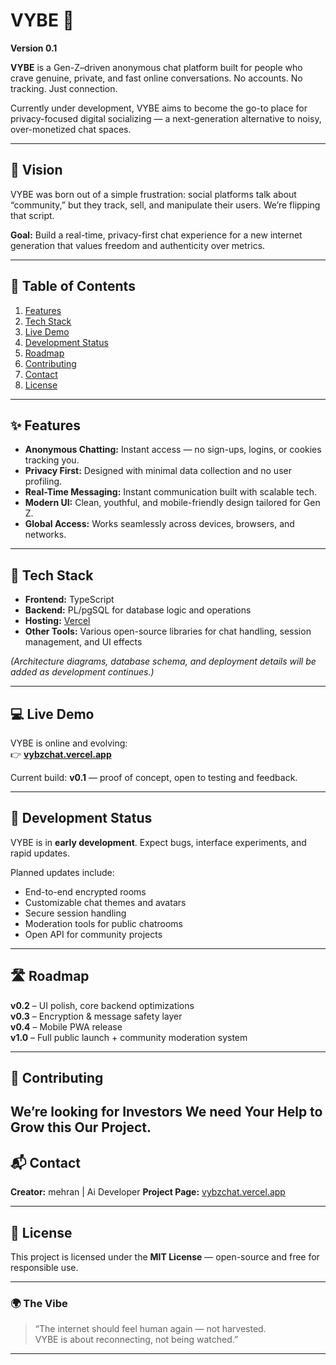 # VYBE 💬  
**Version 0.1**  

**VYBE** is a Gen-Z–driven anonymous chat platform built for people who crave genuine, private, and fast online conversations. No accounts. No tracking. Just connection.  

Currently under development, VYBE aims to become the go-to place for privacy-focused digital socializing — a next-generation alternative to noisy, over-monetized chat spaces.

---

## 🚀 Vision  
VYBE was born out of a simple frustration: social platforms talk about “community,” but they track, sell, and manipulate their users. We’re flipping that script.  

**Goal:** Build a real-time, privacy-first chat experience for a new internet generation that values freedom and authenticity over metrics.

---

## 🧭 Table of Contents  
1. [Features](#features)  
2. [Tech Stack](#tech-stack)  
3. [Live Demo](#live-demo)  
4. [Development Status](#development-status)  
5. [Roadmap](#roadmap)  
6. [Contributing](#contributing)  
7. [Contact](#contact)  
8. [License](#license)

---

## ✨ Features  
- **Anonymous Chatting:** Instant access — no sign-ups, logins, or cookies tracking you.  
- **Privacy First:** Designed with minimal data collection and no user profiling.  
- **Real-Time Messaging:** Instant communication built with scalable tech.  
- **Modern UI:** Clean, youthful, and mobile-friendly design tailored for Gen Z.  
- **Global Access:** Works seamlessly across devices, browsers, and networks.  

---

## 🧰 Tech Stack  
- **Frontend:** TypeScript  
- **Backend:** PL/pgSQL for database logic and operations  
- **Hosting:** [Vercel](https://vercel.com)  
- **Other Tools:** Various open-source libraries for chat handling, session management, and UI effects  

*(Architecture diagrams, database schema, and deployment details will be added as development continues.)*

---

## 💻 Live Demo  
VYBE is online and evolving:  
👉 **[vybzchat.vercel.app](https://vybzchat.vercel.app/)**  

Current build: **v0.1** — proof of concept, open to testing and feedback.

---

## 🧪 Development Status  
VYBE is in **early development**. Expect bugs, interface experiments, and rapid updates.  

Planned updates include:  
- End-to-end encrypted rooms  
- Customizable chat themes and avatars  
- Secure session handling  
- Moderation tools for public chatrooms  
- Open API for community projects  

---

## 🛣️ Roadmap  
**v0.2** – UI polish, core backend optimizations  
**v0.3** – Encryption & message safety layer  
**v0.4** – Mobile PWA release  
**v1.0** – Full public launch + community moderation system  

---

## 🤝 Contributing  
We’re looking for Investors We need Your Help to Grow this Our Project.  
---

## 📬 Contact  
**Creator:** mehran | Ai Developer
**Project Page:** [vybzchat.vercel.app](https://vybzchat.vercel.app/)

---

## 📜 License  
This project is licensed under the **MIT License** — open-source and free for responsible use.

---

### 🌍 The Vibe  
> “The internet should feel human again — not harvested.  
> VYBE is about reconnecting, not being watched.”

---
